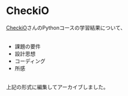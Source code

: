 # CheckiO

[CheckiO](https://checkio.org/)さんのPythonコースの学習結果について、  
<br>
* 課題の要件
* 設計思想
* コーディング
* 所感
<br>
上記の形式に編集してアーカイブしました。

